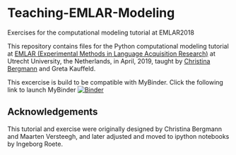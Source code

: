 # Teaching-EMLAR-Modeling
Exercises for the computational modeling tutorial at EMLAR2018


This repository contains files for the Python computational modeling tutorial at [EMLAR (Experimental Methods in Language Acquisition Research)](http://emlar.wp.hum.uu.nl/) at Utrecht University, the Netherlands, in April, 2019, taught by [Christina Bergmann](https://sites.google.com/site/chbergma/) and Greta Kauffeld.

   
This excercise is build to be compatible with MyBinder. Click the following link to launch MyBinder 
[![Binder](http://mybinder.org/badge.svg)](http://mybinder.org:/repo/christinabergmann/teaching-emlar-modeling)


## Acknowledgements

This tutorial and exercise were originally designed by Christina Bergmann and Maarten Versteegh, and later adjusted and moved to ipython notebooks by Ingeborg Roete.


